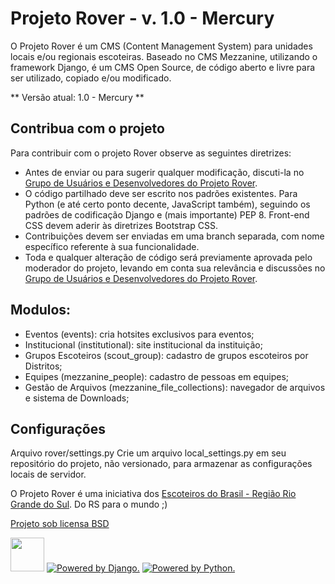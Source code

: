 # Projeto Rover - v. 1.0 - Mercury

O Projeto Rover é um CMS (Content Management System) para unidades locais e/ou regionais escoteiras.
Baseado no CMS Mezzanine, utilizando o framework Django, é um CMS Open Source, de código aberto e livre para ser utilizado, copiado e/ou modificado.

** Versão atual: 1.0 - Mercury **

## Contribua com o projeto

Para contribuir com o projeto Rover observe as seguintes diretrizes:

* Antes de enviar ou para sugerir qualquer modificação, discuti-la no [Grupo de Usuários e Desenvolvedores do Projeto Rover](https://groups.google.com/group/projeto-rover).
* O código partilhado deve ser escrito nos padrões existentes. Para Python (e até certo ponto decente, JavaScript também), seguindo os padrões de codificação Django e (mais importante) PEP 8. Front-end CSS devem aderir às diretrizes Bootstrap CSS.
* Contribuições devem ser enviadas em uma branch separada, com nome específico referente à sua funcionalidade.
* Toda e qualquer alteração de código será previamente aprovada pelo moderador do projeto, levando em conta sua relevância e discussões no [Grupo de Usuários e Desenvolvedores do Projeto Rover](https://groups.google.com/group/projeto-rover).


## Modulos:
* Eventos (events): cria hotsites exclusivos para eventos;
* Institucional (institutional): site institucional da instituição;
* Grupos Escoteiros (scout_group): cadastro de grupos escoteiros por Distritos;
* Equipes (mezzanine_people): cadastro de pessoas em equipes;
* Gestão de Arquivos (mezzanine_file_collections): navegador de arquivos e sistema de Downloads; 

## Configurações

Arquivo rover/settings.py
Crie um arquivo local_settings.py em seu repositório do projeto, não versionado, para armazenar as configurações locais de servidor.


O Projeto Rover é uma iniciativa dos [Escoteiros do Brasil - Região Rio Grande do Sul](http://escoteirosrs.org.br).
Do RS para o mundo ;)

[Projeto sob licensa BSD](https://github.com/roberzguerra/rover/blob/master/LICENSE)

<a href="http://mezzanine.jupo.org/"><img src="http://mezzanine.jupo.org/static/img/mezzanine-logo.png" width="54" height="54"></a>
<a href="http://www.djangoproject.com"><img src="http://mezzanine.jupo.org/static/img/djangopowered126x54_grey.gif" alt="Powered by Django." title="Powered by Django."></a>
<a href="http://python.org"><img src="http://mezzanine.jupo.org/static/img/python-powered-w-140x56.png" alt="Powered by Python." title="Powered by Python."></a>
